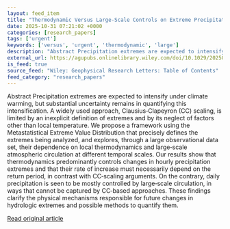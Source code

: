 ```yaml
---
layout: feed_item
title: "Thermodynamic Versus Large‐Scale Controls on Extreme Precipitation: Temporal Scale Dependence and Clausius‐Clapeyron Scaling Redefined"
date: 2025-10-31 07:21:02 +0000
categories: [research_papers]
tags: ['urgent']
keywords: ['versus', 'urgent', 'thermodynamic', 'large']
description: "Abstract Precipitation extremes are expected to intensify under climate warming, but substantial uncertainty remains in quantifying this intensification"
external_url: https://agupubs.onlinelibrary.wiley.com/doi/10.1029/2025GL115204?af=R
is_feed: true
source_feed: "Wiley: Geophysical Research Letters: Table of Contents"
feed_category: "research_papers"
---
```


Abstract Precipitation extremes are expected to intensify under climate warming, but substantial uncertainty remains in quantifying this intensification. A widely used approach, Clausius‐Clapeyron (CC) scaling, is limited by an inexplicit definition of extremes and by its neglect of factors other than local temperature. We propose a framework using the Metastatistical Extreme Value Distribution that precisely defines the extremes being analyzed, and explores, through a large observational data set, their dependence on local thermodynamics and large‐scale atmospheric circulation at different temporal scales. Our results show that thermodynamics predominantly controls changes in hourly precipitation extremes and that their rate of increase must necessarily depend on the return period, in contrast with CC‐scaling arguments. On the contrary, daily precipitation is seen to be mostly controlled by large‐scale circulation, in ways that cannot be captured by CC‐based approaches. These findings clarify the physical mechanisms responsible for future changes in hydrologic extremes and possible methods to quantify them.

[Read original article](https://agupubs.onlinelibrary.wiley.com/doi/10.1029/2025GL115204?af=R)
